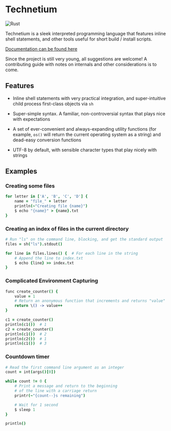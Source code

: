 # Technetium

![Rust](https://github.com/Torrencem/technetium/workflows/Rust/badge.svg?event=push)

Technetium is a sleek interpreted programming language that features inline shell statements, and other tools useful for short build / install scripts.

[Documentation can be found here](https://matthewtorrence.com/technetium/)

Since the project is still very young, all suggestions are welcome! A contributing guide with notes on internals and other considerations is to come.

## Features

* Inline shell statements with very practical integration, and super-intuitive child process first-class objects via `sh`

* Super-simple syntax. A familiar, non-controversial syntax that plays nice with expectations

* A set of ever-convenient and always-expanding utility functions (for example, `os()` will return the current operating system as a string) and dead-easy conversion functions

* UTF-8 by default, with sensible character types that play nicely with strings

## Examples

### Creating some files

```coffeescript
for letter in ['A', 'B', 'C', 'D'] {
	name = "file_" + letter
	println(~"Creating file {name}")
	$ echo "{name}" > {name}.txt
}
```

### Creating an index of files in the current directory

```coffeescript
# Run "ls" on the command line, blocking, and get the standard output
files = sh("ls").stdout()

for line in files.lines() {  # For each line in the string
	# Append the line to index.txt
	$ echo {line} >> index.txt
}

```

### Complicated Environment Capturing

```coffeescript
func create_counter() {
    value = 1
    # Return an anonymous function that increments and returns "value"
    return \() -> value++
}

c1 = create_counter()
println(c1())  # 1
c2 = create_counter()
println(c1())  # 2
println(c2())  # 1
println(c1())  # 3
```

### Countdown timer

```coffeescript
# Read the first command line argument as an integer
count = int(args()[0])

while count != 0 {
    # Print a message and return to the beginning
    # of the line with a carriage return
    printr(~"{count--}s remaining")

    # Wait for 1 second
    $ sleep 1
}

println()
```
